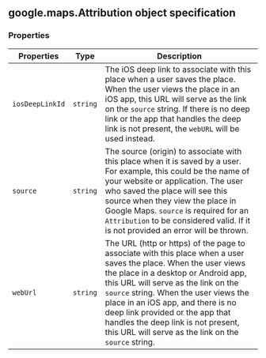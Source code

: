 <h2 id="Attribution">
google.maps.Attribution
object specification
</h2><h3>Properties</h3><table summary="interface Attribution - Properties" width="100%">
<thead>
<tr><th>Properties</th>
<th>Type</th>
<th>Description</th>
</tr></thead>
<tbody>
<tr>
<td><code>iosDeepLinkId</code></td>
<td><code>string</code></td>
<td>The iOS deep link to associate with this place when a user saves the place. When the user views the place in an iOS app, this URL will serve as the link on the <code>source</code> string. If there is no deep link or the app that handles the deep link is not present, the <code>webURL</code> will be used instead.</td>
</tr>
<tr>
<td><code>source</code></td>
<td><code>string</code></td>
<td>The source (origin) to associate with this place when it is saved by a user. For example, this could be the name of your website or application. The user who saved the place will see this source when they view the place in Google Maps. <code>source</code> is required for an <code>Attribution</code> to be considered valid. If it is not provided an error will be thrown.</td>
</tr>
<tr>
<td><code>webUrl</code></td>
<td><code>string</code></td>
<td>The URL (http or https) of the page to associate with this place when a user saves the place. When the user views the place in a desktop or Android app, this URL will serve as the link on the <code>source</code> string. When the user views the place in an iOS app, and there is no deep link provided or the app that handles the deep link is not present, this URL will serve as the link on the <code>source</code> string.</td>
</tr>
</tbody>
</table>